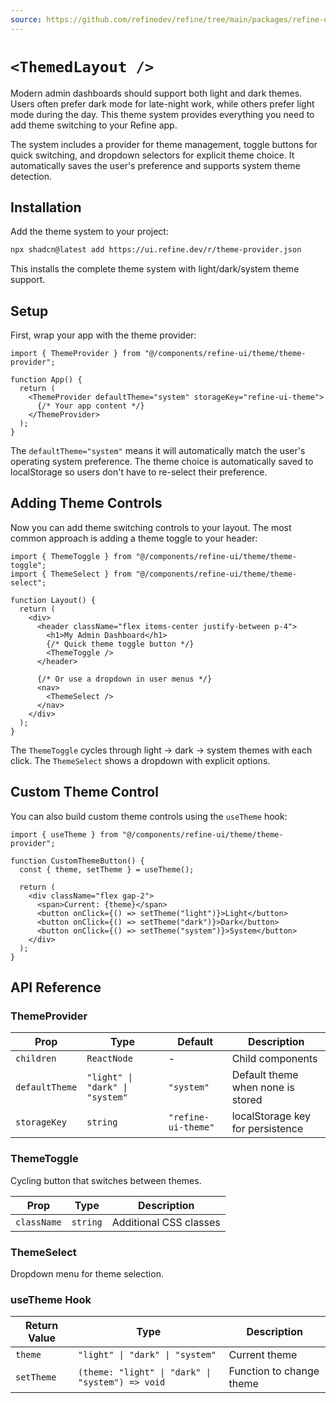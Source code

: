 ```yaml
---
source: https://github.com/refinedev/refine/tree/main/packages/refine-ui/registry/new-york/refine-ui/layout/layout-01/layout.tsx
---
```


# `<ThemedLayout />`

Modern admin dashboards should support both light and dark themes. Users often prefer dark mode for late-night work, while others prefer light mode during the day. This theme system provides everything you need to add theme switching to your Refine app.

The system includes a provider for theme management, toggle buttons for quick switching, and dropdown selectors for explicit theme choice. It automatically saves the user's preference and supports system theme detection.

## Installation

Add the theme system to your project:

```bash
npx shadcn@latest add https://ui.refine.dev/r/theme-provider.json
```

This installs the complete theme system with light/dark/system theme support.

## Setup

First, wrap your app with the theme provider:

```tsx
import { ThemeProvider } from "@/components/refine-ui/theme/theme-provider";

function App() {
  return (
    <ThemeProvider defaultTheme="system" storageKey="refine-ui-theme">
      {/* Your app content */}
    </ThemeProvider>
  );
}
```

The `defaultTheme="system"` means it will automatically match the user's operating system preference. The theme choice is automatically saved to localStorage so users don't have to re-select their preference.

## Adding Theme Controls

Now you can add theme switching controls to your layout. The most common approach is adding a theme toggle to your header:

```tsx
import { ThemeToggle } from "@/components/refine-ui/theme/theme-toggle";
import { ThemeSelect } from "@/components/refine-ui/theme/theme-select";

function Layout() {
  return (
    <div>
      <header className="flex items-center justify-between p-4">
        <h1>My Admin Dashboard</h1>
        {/* Quick theme toggle button */}
        <ThemeToggle />
      </header>

      {/* Or use a dropdown in user menus */}
      <nav>
        <ThemeSelect />
      </nav>
    </div>
  );
}
```

The `ThemeToggle` cycles through light → dark → system themes with each click. The `ThemeSelect` shows a dropdown with explicit options.

## Custom Theme Control

You can also build custom theme controls using the `useTheme` hook:

```tsx
import { useTheme } from "@/components/refine-ui/theme/theme-provider";

function CustomThemeButton() {
  const { theme, setTheme } = useTheme();

  return (
    <div className="flex gap-2">
      <span>Current: {theme}</span>
      <button onClick={() => setTheme("light")}>Light</button>
      <button onClick={() => setTheme("dark")}>Dark</button>
      <button onClick={() => setTheme("system")}>System</button>
    </div>
  );
}
```

## API Reference

### ThemeProvider

| Prop           | Type                            | Default             | Description                       |
| -------------- | ------------------------------- | ------------------- | --------------------------------- |
| `children`     | `ReactNode`                     | -                   | Child components                  |
| `defaultTheme` | `"light" \| "dark" \| "system"` | `"system"`          | Default theme when none is stored |
| `storageKey`   | `string`                        | `"refine-ui-theme"` | localStorage key for persistence  |

### ThemeToggle

Cycling button that switches between themes.

| Prop        | Type     | Description            |
| ----------- | -------- | ---------------------- |
| `className` | `string` | Additional CSS classes |

### ThemeSelect

Dropdown menu for theme selection.

### useTheme Hook

| Return Value | Type                                             | Description              |
| ------------ | ------------------------------------------------ | ------------------------ |
| `theme`      | `"light" \| "dark" \| "system"`                  | Current theme            |
| `setTheme`   | `(theme: "light" \| "dark" \| "system") => void` | Function to change theme |
